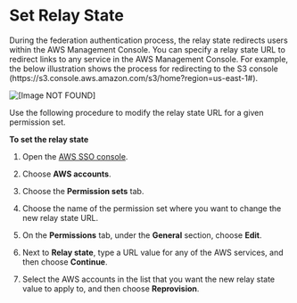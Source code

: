 # Set Relay State<a name="howtopermrelaystate"></a>

During the federation authentication process, the relay state redirects users within the AWS Management Console\. You can specify a relay state URL to redirect links to any service in the AWS Management Console\. For example, the below illustration shows the process for redirecting to the S3 console \(https://s3\.console\.aws\.amazon\.com/s3/home?region=us\-east\-1\#\)\.

![\[Image NOT FOUND\]](http://docs.aws.amazon.com/singlesignon/latest/userguide/images/permission_sets_relay_state.png)

Use the following procedure to modify the relay state URL for a given permission set\.

**To set the relay state**

1. Open the [AWS SSO console](https://console.aws.amazon.com/singlesignon)\.

1. Choose **AWS accounts**\.

1. Choose the **Permission sets** tab\.

1. Choose the name of the permission set where you want to change the new relay state URL\.

1. On the **Permissions** tab, under the **General** section, choose **Edit**\.

1. Next to **Relay state**, type a URL value for any of the AWS services, and then choose **Continue**\.

1. Select the AWS accounts in the list that you want the new relay state value to apply to, and then choose **Reprovision**\.